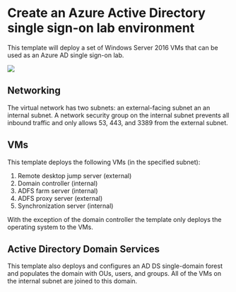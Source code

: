 # Create an Azure Active Directory single sign-on lab environment


This template will deploy a set of Windows Server 2016 VMs that can be used as an Azure AD single sign-on lab.


<a href="https://portal.azure.com/#create/Microsoft.Template/uri/https%3A%2F%2Fraw.githubusercontent.com%2Fmbakunas%2Fazure-ad-sso-lab%2Fmaster%2Fazuredeploy.json" target="_blank">
    <img src="http://azuredeploy.net/deploybutton.png"/>
</a>

## Networking

The virtual network has two subnets:  an external-facing subnet an an internal subnet.  A network security group on the internal subnet prevents all inbound traffic and only allows 53, 443, and 3389 from the external subnet.

## VMs

This template deploys the following VMs (in the specified subnet):
<ol>
<li>Remote desktop jump server (external)</li>
<li>Domain controller (internal)</li>
<li>ADFS farm server (internal)</li>
<li>ADFS proxy server (external)</li>
<li>Synchronization server (internal)</li>
</ol>

With the exception of the domain controller the template only deploys the operating system to the VMs.

## Active Directory Domain Services

This template also deploys and configures an AD DS single-domain forest and populates the domain with OUs, users, and groups.  All of the VMs on the internal subnet are joined to this domain.
